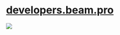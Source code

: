 # [developers.beam.pro](https://developers.beam.pro)

[![](https://badges.gitter.im/MCProHosting/beam.png)](https://gitter.im/MCProHosting/beam-dev)

